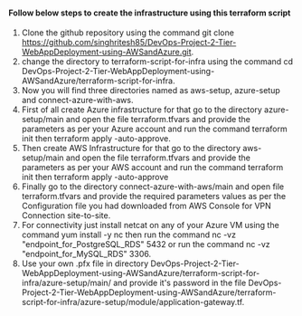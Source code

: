 #### Follow below steps to create the infrastructure using this terraform script
1. Clone the github repository using the command git clone https://github.com/singhritesh85/DevOps-Project-2-Tier-WebAppDeployment-using-AWSandAzure.git.
2. change the directory to terraform-script-for-infra using the command cd DevOps-Project-2-Tier-WebAppDeployment-using-AWSandAzure/terraform-script-for-infra.
3. Now you will find three directories named as aws-setup, azure-setup and connect-azure-with-aws.
4. First of all create Azure infrastructure for that go to the directory azure-setup/main and open the file terraform.tfvars and provide the parameters as per your Azure account and run the command terraform init then terraform apply -auto-approve.
5. Then create AWS Infrastructure for that go to the directory aws-setup/main and open the file terraform.tfvars and provide the parameters as per your AWS account and run the command terraform init then terraform apply -auto-approve
6. Finally go to the directory connect-azure-with-aws/main and open file terraform.tfvars and provide the required parameters values as per the Configuration file you had downloaded from AWS Console for VPN Connection site-to-site.
7. For connectivity just install netcat on any of your Azure VM using the command yum install -y nc then run the command nc -vz "endpoint_for_PostgreSQL_RDS" 5432 or run the command nc -vz "endpoint_for_MySQL_RDS" 3306.
8. Use your own .pfx file in directory DevOps-Project-2-Tier-WebAppDeployment-using-AWSandAzure/terraform-script-for-infra/azure-setup/main/ and provide it's password in the file DevOps-Project-2-Tier-WebAppDeployment-using-AWSandAzure/terraform-script-for-infra/azure-setup/module/application-gateway.tf.
